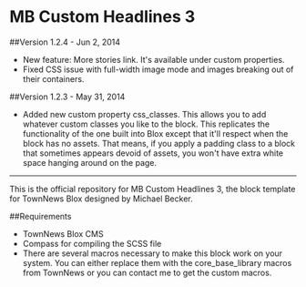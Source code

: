 MB Custom Headlines 3
=====================

##Version 1.2.4 - Jun 2, 2014

* New feature: More stories link. It's available under custom properties.
* Fixed CSS issue with full-width image mode and images breaking out of their containers.

##Version 1.2.3 - May 31, 2014

* Added new custom property css_classes. This allows you to add whatever custom classes you like to the block. This replicates the functionality of the one built into Blox except that it'll respect when the block has no assets. That means, if you apply a padding class to a block that sometimes appears devoid of assets, you won't have extra white space hanging around on the page.
---
This is the official repository for MB Custom Headlines 3, the block template for TownNews Blox designed by Michael Becker. 

##Requirements

* TownNews Blox CMS
* Compass for compiling the SCSS file
* There are several macros necessary to make this block work on your system. You can either replace them with the core_base_library macros from TownNews or you can contact me to get the custom macros.
